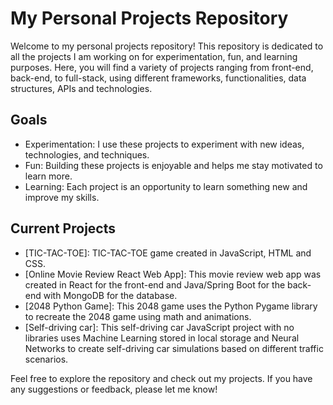 # My Personal Projects Repository

Welcome to my personal projects repository! This repository is dedicated to all the projects I am working on for experimentation, fun, and learning purposes. Here, you will find a variety of projects ranging from front-end, back-end, to full-stack, using different frameworks, functionalities, data structures, APIs and technologies.

## Goals

- Experimentation: I use these projects to experiment with new ideas, technologies, and techniques.
- Fun: Building these projects is enjoyable and helps me stay motivated to learn more.
- Learning: Each project is an opportunity to learn something new and improve my skills.

## Current Projects

- [TIC-TAC-TOE]: TIC-TAC-TOE game created in JavaScript, HTML and CSS.
- [Online Movie Review React Web App]: This movie review web app was created in React for the front-end and Java/Spring Boot for the back-end with MongoDB for the database.
- [2048 Python Game]: This 2048 game uses the Python Pygame library to recreate the 2048 game using math and animations.
- [Self-driving car]: This self-driving car JavaScript project with no libraries uses Machine Learning stored in local storage and Neural Networks to create self-driving car simulations based on different traffic scenarios.


Feel free to explore the repository and check out my projects. If you have any suggestions or feedback, please let me know!
